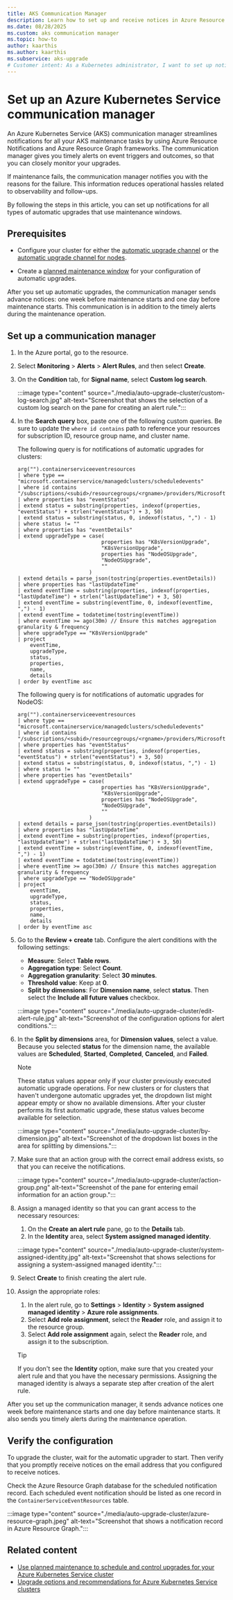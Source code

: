 ```yaml
---
title: AKS Communication Manager
description: Learn how to set up and receive notices in Azure Resource Notifications for Azure Kubernetes Service maintenance events.
ms.date: 08/28/2025
ms.custom: aks communication manager
ms.topic: how-to
author: kaarthis
ms.author: kaarthis
ms.subservice: aks-upgrade
# Customer intent: As a Kubernetes administrator, I want to set up notifications for AKS maintenance events so that I can receive timely alerts and reduce operational issues related to monitoring upgrades and failures.
---
```


# Set up an Azure Kubernetes Service communication manager

An Azure Kubernetes Service (AKS) communication manager streamlines notifications for all your AKS maintenance tasks by using Azure Resource Notifications and Azure Resource Graph frameworks. The communication manager gives you timely alerts on event triggers and outcomes, so that you can closely monitor your upgrades.

If maintenance fails, the communication manager notifies you with the reasons for the failure. This information reduces operational hassles related to observability and follow-ups.

By following the steps in this article, you can set up notifications for all types of automatic upgrades that use maintenance windows.

## Prerequisites

- Configure your cluster for either the [automatic upgrade channel][aks-auto-upgrade] or the [automatic upgrade channel for nodes][aks-node-auto-upgrade].

- Create a [planned maintenance window][planned-maintenance] for your configuration of automatic upgrades.

After you set up automatic upgrades, the communication manager sends advance notices: one week before maintenance starts and one day before maintenance starts. This communication is in addition to the timely alerts during the maintenance operation.

## Set up a communication manager

1. In the Azure portal, go to the resource.

1. Select **Monitoring** > **Alerts** > **Alert Rules**, and then select **Create**.

1. On the **Condition** tab, for **Signal name**, select **Custom log search**.

   :::image type="content" source="./media/auto-upgrade-cluster/custom-log-search.jpg" alt-text="Screenshot that shows the selection of a custom log search on the pane for creating an alert rule.":::

1. In the **Search query** box, paste one of the following custom queries. Be sure to update the `where id contains` path to reference your resources for subscription ID, resource group name, and cluster name.

   The following query is for notifications of automatic upgrades for clusters:

   ```console
   arg("").containerserviceeventresources
   | where type == "microsoft.containerservice/managedclusters/scheduledevents"
   | where id contains "/subscriptions/<subid>/resourcegroups/<rgname>/providers/Microsoft.ContainerService/managedClusters/<clustername>"
   | where properties has "eventStatus"
   | extend status = substring(properties, indexof(properties, "eventStatus") + strlen("eventStatus") + 3, 50)
   | extend status = substring(status, 0, indexof(status, ",") - 1)
   | where status != ""
   | where properties has "eventDetails"
   | extend upgradeType = case(
                              properties has "K8sVersionUpgrade",
                              "K8sVersionUpgrade",
                              properties has "NodeOSUpgrade",
                              "NodeOSUpgrade",
                              ""
                          )
   | extend details = parse_json(tostring(properties.eventDetails))
   | where properties has "lastUpdateTime"
   | extend eventTime = substring(properties, indexof(properties, "lastUpdateTime") + strlen("lastUpdateTime") + 3, 50)
   | extend eventTime = substring(eventTime, 0, indexof(eventTime, ",") - 1)
   | extend eventTime = todatetime(tostring(eventTime))
   | where eventTime >= ago(30m) // Ensure this matches aggregation granularity & frequency
   | where upgradeType == "K8sVersionUpgrade"
   | project
       eventTime,
       upgradeType,
       status,
       properties,
       name,
       details
   | order by eventTime asc
   ```

   The following query is for notifications of automatic upgrades for NodeOS:

   ```console
   arg("").containerserviceeventresources
   | where type == "microsoft.containerservice/managedclusters/scheduledevents"
   | where id contains "/subscriptions/<subid>/resourcegroups/<rgname>/providers/Microsoft.ContainerService/managedClusters/<clustername>"
   | where properties has "eventStatus"
   | extend status = substring(properties, indexof(properties, "eventStatus") + strlen("eventStatus") + 3, 50)
   | extend status = substring(status, 0, indexof(status, ",") - 1)
   | where status != ""
   | where properties has "eventDetails"
   | extend upgradeType = case(
                              properties has "K8sVersionUpgrade",
                              "K8sVersionUpgrade",
                              properties has "NodeOSUpgrade",
                              "NodeOSUpgrade",
                              ""
                          )
   | extend details = parse_json(tostring(properties.eventDetails))
   | where properties has "lastUpdateTime"
   | extend eventTime = substring(properties, indexof(properties, "lastUpdateTime") + strlen("lastUpdateTime") + 3, 50)
   | extend eventTime = substring(eventTime, 0, indexof(eventTime, ",") - 1)
   | extend eventTime = todatetime(tostring(eventTime))
   | where eventTime >= ago(30m) // Ensure this matches aggregation granularity & frequency
   | where upgradeType == "NodeOSUpgrade"
   | project
       eventTime,
       upgradeType,
       status,
       properties,
       name,
       details
   | order by eventTime asc
   ```

1. Go to the **Review + create** tab. Configure the alert conditions with the following settings:

   - **Measure**: Select **Table rows**.
   - **Aggregation type**: Select **Count**.
   - **Aggregation granularity**: Select **30 minutes**.
   - **Threshold value**: Keep at **0**.
   - **Split by dimensions**: For **Dimension name**, select **status**. Then select the **Include all future values** checkbox.

   :::image type="content" source="./media/auto-upgrade-cluster/edit-alert-rule.jpg" alt-text="Screenshot of the configuration options for alert conditions.":::

1. In the **Split by dimensions** area, for **Dimension values**, select a value. Because you selected **status** for the dimension name, the available values are **Scheduled**, **Started**, **Completed**, **Canceled**, and **Failed**.

   > [!NOTE]
   > These status values appear only if your cluster previously executed automatic upgrade operations. For new clusters or for clusters that haven't undergone automatic upgrades yet, the dropdown list might appear empty or show no available dimensions. After your cluster performs its first automatic upgrade, these status values become available for selection.

   :::image type="content" source="./media/auto-upgrade-cluster/by-dimension.jpg" alt-text="Screenshot of the dropdown list boxes in the area for splitting by dimensions.":::

1. Make sure that an action group with the correct email address exists, so that you can receive the notifications.

   :::image type="content" source="./media/auto-upgrade-cluster/action-group.png" alt-text="Screenshot of the pane for entering email information for an action group.":::

1. Assign a managed identity so that you can grant access to the necessary resources:

    1. On the **Create an alert rule** pane, go to the **Details** tab.
    1. In the **Identity** area, select **System assigned managed identity**.

    :::image type="content" source="./media/auto-upgrade-cluster/system-assigned-identity.jpg" alt-text="Screenshot that shows selections for assigning a system-assigned managed identity.":::

1. Select **Create** to finish creating the alert rule.

1. Assign the appropriate roles:

   1. In the alert rule, go to **Settings** > **Identity** > **System assigned managed identity** > **Azure role assignments**.
   1. Select **Add role assignment**, select the **Reader** role, and assign it to the resource group.
   1. Select **Add role assignment** again, select the **Reader** role, and assign it to the subscription.

    > [!TIP]
    > If you don't see the **Identity** option, make sure that you created your alert rule and that you have the necessary permissions. Assigning the managed identity is always a separate step after creation of the alert rule.

After you set up the communication manager, it sends advance notices one week before maintenance starts and one day before maintenance starts. It also sends you timely alerts during the maintenance operation.

## Verify the configuration

To upgrade the cluster, wait for the automatic upgrader to start. Then verify that you promptly receive notices on the email address that you configured to receive notices.

Check the Azure Resource Graph database for the scheduled notification record. Each scheduled event notification should be listed as one record in the `ContainerServiceEventResources` table.

:::image type="content" source="./media/auto-upgrade-cluster/azure-resource-graph.jpeg" alt-text="Screenshot that shows a notification record in Azure Resource Graph.":::

## Related content

- [Use planned maintenance to schedule and control upgrades for your Azure Kubernetes Service cluster][planned-maintenance]
- [Upgrade options and recommendations for Azure Kubernetes Service clusters][upgrade-cluster]

<!-- LINKS - internal -->

[aks-auto-upgrade]: auto-upgrade-cluster.md
[aks-node-auto-upgrade]: auto-upgrade-node-os-image.md
[planned-maintenance]: planned-maintenance.md
[upgrade-cluster]: upgrade-cluster.md

